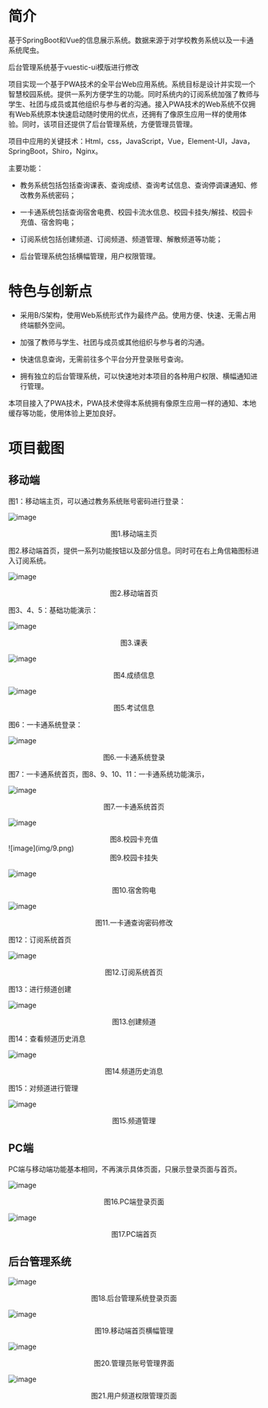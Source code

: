 # 简介

基于SpringBoot和Vue的信息展示系统。数据来源于对学校教务系统以及一卡通系统爬虫。

后台管理系统基于vuestic-ui模版进行修改

项目实现一个基于PWA技术的全平台Web应用系统。系统目标是设计并实现一个智慧校园系统。提供一系列方便学生的功能。同时系统内的订阅系统加强了教师与学生、社团与成员或其他组织与参与者的沟通。接入PWA技术的Web系统不仅拥有Web系统原本快速启动随时使用的优点，还拥有了像原生应用一样的使用体验。同时，该项目还提供了后台管理系统，方便管理员管理。

项目中应用的关键技术：Html，css，JavaScript，Vue，Element-UI，Java，SpringBoot，Shiro，Nginx。

主要功能：

- 教务系统包括包括查询课表、查询成绩、查询考试信息、查询停调课通知、修改教务系统密码；

- 一卡通系统包括查询宿舍电费、校园卡流水信息、校园卡挂失/解挂、校园卡充值、宿舍购电；

- 订阅系统包括创建频道、订阅频道、频道管理、解散频道等功能；

- 后台管理系统包括横幅管理，用户权限管理。

# 特色与创新点

- 采用B/S架构，使用Web系统形式作为最终产品。使用方便、快速、无需占用终端额外空间。

- 加强了教师与学生、社团与成员或其他组织与参与者的沟通。

- 快速信息查询，无需前往多个平台分开登录账号查询。

- 拥有独立的后台管理系统，可以快速地对本项目的各种用户权限、横幅通知进行管理。

本项目接入了PWA技术，PWA技术使得本系统拥有像原生应用一样的通知、本地缓存等功能，使用体验上更加良好。

# 项目截图

## 移动端

图1：移动端主页，可以通过教务系统账号密码进行登录：

![image](img/1.png)

<div align = "center">图1.移动端主页</div>



图2.移动端首页，提供一系列功能按钮以及部分信息。同时可在右上角信箱图标进入订阅系统。

![image](img/2.png)

<div align = "center">图2.移动端首页</div>

图3、4、5：基础功能演示：

 

![image](img/3.png)

 <div align = "center">图3.课表</div>

![image](img/4.png)

<div align = "center">图4.成绩信息 </div>

![image](img/5.png)

<div align = "center">图5.考试信息 </div>

图6：一卡通系统登录：

![image](img/6.png)

<div align = "center">图6.一卡通系统登录 </div>

图7：一卡通系统首页，图8、9、10、11：一卡通系统功能演示，

![image](img/7.png)

<div align = "center">图7.一卡通系统首页 </div>

![image](img/8.png)

<div align = "center">图8.校园卡充值</div>
![image](img/9.png)

<div align = "center">图9.校园卡挂失</div>

![image](img/10.png)

<div align = "center">图10.宿舍购电</div>

![image](img/11.png)

<div align = "center">图11.一卡通查询密码修改</div>

图12：订阅系统首页

![image](img/12.png)

<div align = "center">图12.订阅系统首页</div>

图13：进行频道创建

![image](img/13.png)

<div align = "center">图13.创建频道</div>

图14：查看频道历史消息

![image](img/14.png)

<div align = "center">图14.频道历史消息</div>

图15：对频道进行管理

![image](img/15.png)

<div align = "center">图15.频道管理</div>

## PC端

PC端与移动端功能基本相同，不再演示具体页面，只展示登录页面与首页。

 

![image](img/16.png)

<div align = "center">图16.PC端登录页面</div>

![image](img/17.png)

<div align = "center">图17.PC端首页</div>

## 后台管理系统

![image](img/18.png)


<div align = "center">图18.后台管理系统登录页面</div>

![image](img/19.png)


<div align = "center">图19.移动端首页横幅管理</div>

![image](img/20.png)

<div align = "center">图20.管理员账号管理界面</div>

![image](img/21.png)

<div align = "center">图21.用户频道权限管理页面</div>

